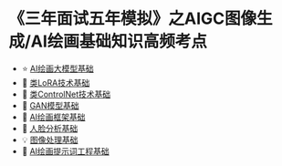 # 《三年面试五年模拟》之AIGC图像生成/AI绘画基础知识高频考点

- :star: [AI绘画大模型基础](AI绘画大模型基础.md)
- :blue_book: [类LoRA技术基础](类LoRA技术基础.md)
- :green_book: [类ControlNet技术基础](类ControlNet技术基础.md)
- :orange_book: [GAN模型基础](GAN模型基础.md)
- :eyes: [AI绘画框架基础](AI绘画框架基础.md)
- :rocket: [人脸分析基础](人脸分析基础.md)
- :bulb: [图像处理基础](图像处理基础.md)
- :1234: [AI绘画提示词工程基础](AI绘画提示词工程基础.md)

